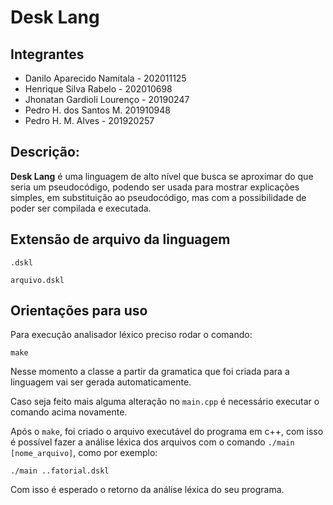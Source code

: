 #  Desk Lang

## Integrantes
- Danilo Aparecido Namitala - 202011125 
- Henrique Silva Rabelo - 202010698
- Jhonatan Gardioli Lourenço - 20190247
- Pedro H. dos Santos M. 201910948
- Pedro H. M. Alves - 201920257


## Descrição: 
<b>Desk Lang</b> é uma linguagem de alto nível que busca se aproximar do que seria um pseudocódigo, podendo ser usada para mostrar explicações simples, em substituição ao pseudocódigo, mas com a possibilidade de poder ser compilada e executada. 

## Extensão de arquivo da linguagem
    .dskl

`arquivo.dskl`

## Orientações para uso

Para execução analisador léxico preciso rodar o comando:
```
make
```

Nesse momento a classe a partir da gramatica que foi criada para a linguagem vai ser gerada automaticamente. 

Caso seja feito mais alguma alteração no `main.cpp` é necessário executar o comando acima novamente.

Após o `make`, foi criado o arquivo executável do programa em c++, com isso é possível fazer a análise léxica dos arquivos com o comando `./main [nome_arquivo]`, como por exemplo:

```
./main ..fatorial.dskl
```

Com isso é esperado o retorno da análise léxica do seu programa.
